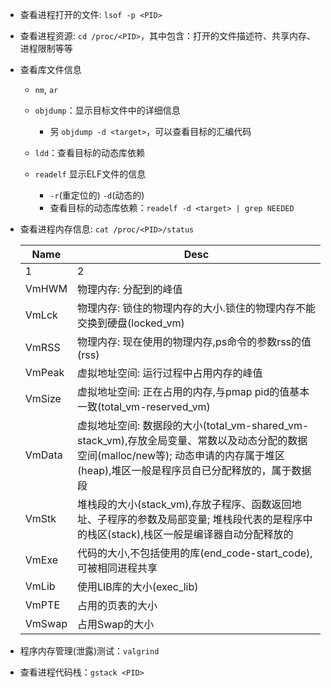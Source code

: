 
* 查看进程打开的文件: `lsof -p <PID>`

* 查看进程资源: `cd /proc/<PID>`，其中包含：打开的文件描述符、共享内存、进程限制等等

* 查看库文件信息
    * `nm`, `ar`

    * `objdump`：显示目标文件中的详细信息
        * 另 `objdump -d <target>`，可以查看目标的汇编代码

    * `ldd`：查看目标的动态库依赖

    * `readelf` 显示ELF文件的信息 
        * `-r`(重定位的) `-d`(动态的)
        * 查看目标的动态库依赖：`readelf -d <target> | grep NEEDED`

* 查看进程内存信息: `cat /proc/<PID>/status`

    |Name|Desc|
    |--|--|
    |1|2|
    |VmHWM|  物理内存: 分配到的峰值|
    |VmLck|  物理内存: 锁住的物理内存的大小.锁住的物理内存不能交换到硬盘(locked_vm)|
    |VmRSS|  物理内存: 现在使用的物理内存,ps命令的参数rss的值(rss)|
    |VmPeak| 虚拟地址空间: 运行过程中占用内存的峰值|
    |VmSize| 虚拟地址空间: 正在占用的内存,与pmap pid的值基本一致(total_vm-reserved_vm)|
    |VmData| 虚拟地址空间: 数据段的大小(total_vm-shared_vm-stack_vm),存放全局变量、常数以及动态分配的数据空间(malloc/new等); 动态申请的内存属于堆区(heap),堆区一般是程序员自已分配释放的，属于数据段|
    |VmStk|  堆栈段的大小(stack_vm),存放子程序、函数返回地址、子程序的参数及局部变量; 堆栈段代表的是程序中的栈区(stack),栈区一般是编译器自动分配释放的|
    |VmExe|  代码的大小,不包括使用的库(end_code-start_code),可被相同进程共享|
    |VmLib|  使用LIB库的大小(exec_lib)|
    |VmPTE|  占用的页表的大小|
    |VmSwap| 占用Swap的大小|

* 程序内存管理(泄露)测试：`valgrind`

* 查看进程代码栈：`gstack <PID>`